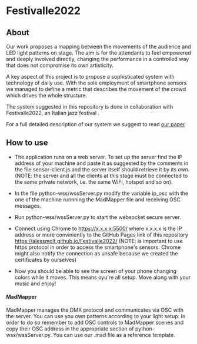 # Festivalle2022

## About

Our work proposes a mapping between the movements of the audience and LED light patterns on stage. The aim is for the attendants to feel empowered and deeply involved directly, changing the performance in a controlled way that does not compromise its own artisticity.

A key aspect of this project is to propose a sophisticated system with technology of daily use. With the sole employment of smartphone sensors we managed to define a metric that describes the movement of the crowd which drives the whole structure. 

The system suggested in this repository is done in collaboration with Festivalle2022, an Italian jazz festival  .  

For a full detailed description of our system we suggest to read [our paper](L29_Report.pdf)

## How to use

* The application runs on a web server. To set up the server find the IP address of your machine and paste it as suggested by the comments in the file sensor-client.js and the server itself should retrieve it by its own. (NOTE: the server and all the clients at this stage must be connected to the same private network, i.e. the same WiFi, hotspot and so on).

* In the file python-wss/wssServer.py modify the variable ip_osc with the one of the machine runnning the MadMapper file and receiving OSC messages. 
* Run python-wss/wssServer.py to start the websocket secure server.
* Connect using Chrome to https://x.x.x.x:5500/ where x.x.x.x is the IP address or more conviniently to the GitHub Pages link of this repository https://alessmolt.github.io/Festivalle2022/ (NOTE: is important to use https protocol in order to access the smartphone's sensors. Chrome might also notify the connection as unsafe because we created the certificates by ourselves) 
* Now you should be able to see the screen of your phone changing colors while it moves. This means oyu're all setup. Move along with your music and enjoy!

#### MadMapper

MadMapper manages the DMX protocol and communicates via OSC with the server. You can use you own patterns according to your light setup. In order to do so remember to add OSC controls to MadMapper scenes and copy their OSC address in the appropriate section of python-wss/wssServer.py. You can use our .mad file as a reference template. 

